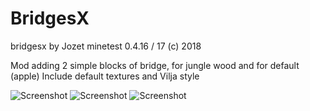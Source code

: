 # BridgesX

bridgesx by Jozet
minetest 0.4.16 / 17
(c) 2018

Mod adding 2 simple blocks of bridge, for jungle wood and for default (apple)
Include default textures and Vilja style

![Screenshot](https://image.ibb.co/iGisdz/ezgif_5_4244f567da_min.gif)
![Screenshot](https://image.ibb.co/hXjyJz/ezgif_5_509dbb8fdf_min.gif)
![Screenshot](https://image.ibb.co/m4vSBK/ezgif_5_d3d13362bc_min.gif)
